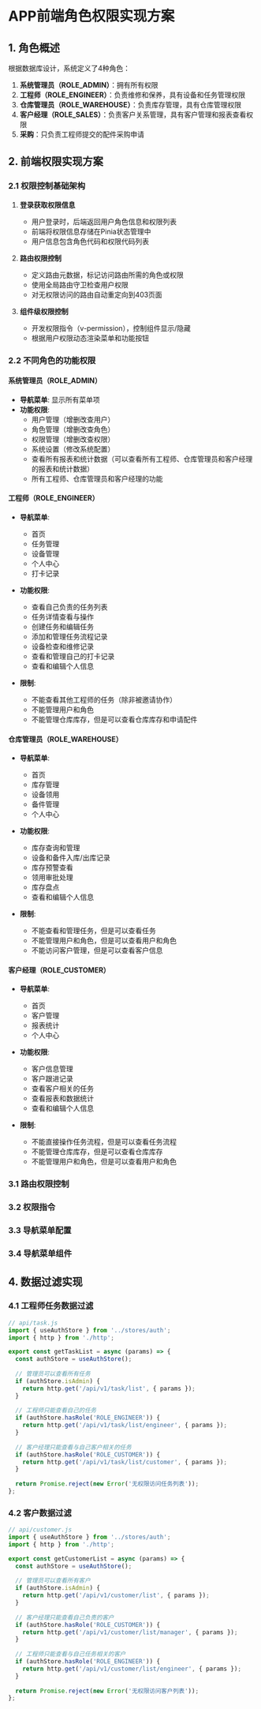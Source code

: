 # APP前端角色权限实现方案

## 1. 角色概述

根据数据库设计，系统定义了4种角色：

1. **系统管理员（ROLE_ADMIN）**：拥有所有权限
2. **工程师（ROLE_ENGINEER）**：负责维修和保养，具有设备和任务管理权限
3. **仓库管理员（ROLE_WAREHOUSE）**：负责库存管理，具有仓库管理权限
4. **客户经理（ROLE_SALES）**：负责客户关系管理，具有客户管理和报表查看权限
5. **采购**：只负责工程师提交的配件采购申请

## 2. 前端权限实现方案

### 2.1 权限控制基础架构

1. **登录获取权限信息**
   - 用户登录时，后端返回用户角色信息和权限列表
   - 前端将权限信息存储在Pinia状态管理中
   - 用户信息包含角色代码和权限代码列表

2. **路由权限控制**
   - 定义路由元数据，标记访问路由所需的角色或权限
   - 使用全局路由守卫检查用户权限
   - 对无权限访问的路由自动重定向到403页面

3. **组件级权限控制**
   - 开发权限指令（v-permission），控制组件显示/隐藏
   - 根据用户权限动态渲染菜单和功能按钮

### 2.2 不同角色的功能权限

#### 系统管理员（ROLE_ADMIN）

- **导航菜单**: 显示所有菜单项
- **功能权限**:
  - 用户管理（增删改查用户）
  - 角色管理（增删改查角色）
  - 权限管理（增删改查权限）
  - 系统设置（修改系统配置）
  - 查看所有报表和统计数据（可以查看所有工程师、仓库管理员和客户经理的报表和统计数据）
  - 所有工程师、仓库管理员和客户经理的功能

#### 工程师（ROLE_ENGINEER）

- **导航菜单**:
  - 首页
  - 任务管理
  - 设备管理
  - 个人中心
  - 打卡记录
  
- **功能权限**:
  - 查看自己负责的任务列表
  - 任务详情查看与操作
  - 创建任务和编辑任务
  - 添加和管理任务流程记录
  - 设备检查和维修记录
  - 查看和管理自己的打卡记录
  - 查看和编辑个人信息

- **限制**:
  - 不能查看其他工程师的任务（除非被邀请协作）
  - 不能管理用户和角色
  - 不能管理仓库库存，但是可以查看仓库库存和申请配件

#### 仓库管理员（ROLE_WAREHOUSE）

- **导航菜单**:
  - 首页
  - 库存管理
  - 设备领用
  - 备件管理
  - 个人中心
  
- **功能权限**:
  - 库存查询和管理
  - 设备和备件入库/出库记录
  - 库存预警查看
  - 领用审批处理
  - 库存盘点
  - 查看和编辑个人信息

- **限制**:
  - 不能查看和管理任务，但是可以查看任务
  - 不能管理用户和角色，但是可以查看用户和角色
  - 不能访问客户管理，但是可以查看客户信息

#### 客户经理（ROLE_CUSTOMER）

- **导航菜单**:
  - 首页
  - 客户管理
  - 报表统计
  - 个人中心
  
- **功能权限**:
  - 客户信息管理
  - 客户跟进记录
  - 查看客户相关的任务
  - 查看报表和数据统计
  - 查看和编辑个人信息

- **限制**:
  - 不能直接操作任务流程，但是可以查看任务流程
  - 不能管理仓库库存，但是可以查看仓库库存
  - 不能管理用户和角色，但是可以查看用户和角色


### 3.1 路由权限控制

### 3.2 权限指令

### 3.3 导航菜单配置

### 3.4 导航菜单组件

## 4. 数据过滤实现

### 4.1 工程师任务数据过滤

```javascript
// api/task.js
import { useAuthStore } from '../stores/auth';
import { http } from './http';

export const getTaskList = async (params) => {
  const authStore = useAuthStore();
  
  // 管理员可以查看所有任务
  if (authStore.isAdmin) {
    return http.get('/api/v1/task/list', { params });
  }
  
  // 工程师只能查看自己的任务
  if (authStore.hasRole('ROLE_ENGINEER')) {
    return http.get('/api/v1/task/list/engineer', { params });
  }
  
  // 客户经理只能查看与自己客户相关的任务
  if (authStore.hasRole('ROLE_CUSTOMER')) {
    return http.get('/api/v1/task/list/customer', { params });
  }
  
  return Promise.reject(new Error('无权限访问任务列表'));
};
```

### 4.2 客户数据过滤

```javascript
// api/customer.js
import { useAuthStore } from '../stores/auth';
import { http } from './http';

export const getCustomerList = async (params) => {
  const authStore = useAuthStore();
  
  // 管理员可以查看所有客户
  if (authStore.isAdmin) {
    return http.get('/api/v1/customer/list', { params });
  }
  
  // 客户经理只能查看自己负责的客户
  if (authStore.hasRole('ROLE_CUSTOMER')) {
    return http.get('/api/v1/customer/list/manager', { params });
  }
  
  // 工程师只能查看与自己任务相关的客户
  if (authStore.hasRole('ROLE_ENGINEER')) {
    return http.get('/api/v1/customer/list/engineer', { params });
  }
  
  return Promise.reject(new Error('无权限访问客户列表'));
};
```
